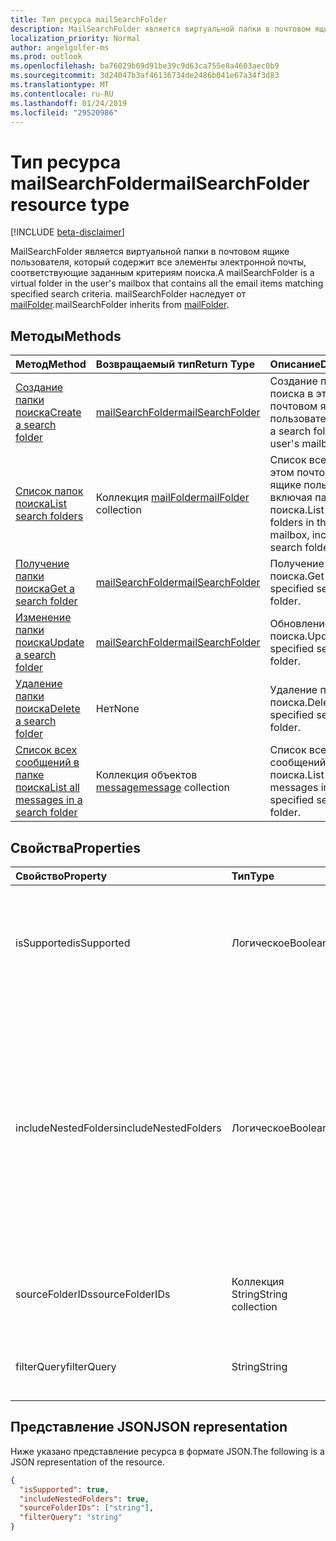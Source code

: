 ```yaml
---
title: Тип ресурса mailSearchFolder
description: MailSearchFolder является виртуальной папки в почтовом ящике пользователя, который содержит все элементы электронной почты, соответствующие заданным критериям поиска. mailSearchFolder наследует от mailFolder.
localization_priority: Normal
author: angelgolfer-ms
ms.prod: outlook
ms.openlocfilehash: ba76029b69d91be39c9d63ca755e8a4603aec0b9
ms.sourcegitcommit: 3d24047b3af46136734de2486b041e67a34f3d83
ms.translationtype: MT
ms.contentlocale: ru-RU
ms.lasthandoff: 01/24/2019
ms.locfileid: "29520986"
---
```

# <a name="mailsearchfolder-resource-type"></a><span data-ttu-id="afe6b-104">Тип ресурса mailSearchFolder</span><span class="sxs-lookup"><span data-stu-id="afe6b-104">mailSearchFolder resource type</span></span>

[!INCLUDE [beta-disclaimer](../../includes/beta-disclaimer.md)]

<span data-ttu-id="afe6b-105">MailSearchFolder является виртуальной папки в почтовом ящике пользователя, который содержит все элементы электронной почты, соответствующие заданным критериям поиска.</span><span class="sxs-lookup"><span data-stu-id="afe6b-105">A mailSearchFolder is a virtual folder in the user's mailbox that contains all the email items matching specified search criteria.</span></span> <span data-ttu-id="afe6b-106">mailSearchFolder наследует от [mailFolder](mailfolder.md).</span><span class="sxs-lookup"><span data-stu-id="afe6b-106">mailSearchFolder inherits from [mailFolder](mailfolder.md).</span></span>

## <a name="methods"></a><span data-ttu-id="afe6b-107">Методы</span><span class="sxs-lookup"><span data-stu-id="afe6b-107">Methods</span></span>

| <span data-ttu-id="afe6b-108">Метод</span><span class="sxs-lookup"><span data-stu-id="afe6b-108">Method</span></span> | <span data-ttu-id="afe6b-109">Возвращаемый тип</span><span class="sxs-lookup"><span data-stu-id="afe6b-109">Return Type</span></span>  | <span data-ttu-id="afe6b-110">Описание</span><span class="sxs-lookup"><span data-stu-id="afe6b-110">Description</span></span> |
|:---------------|:--------|:----------|
| [<span data-ttu-id="afe6b-111">Создание папки поиска</span><span class="sxs-lookup"><span data-stu-id="afe6b-111">Create a search folder</span></span>](../api/mailsearchfolder-post.md) | [<span data-ttu-id="afe6b-112">mailSearchFolder</span><span class="sxs-lookup"><span data-stu-id="afe6b-112">mailSearchFolder</span></span>](mailsearchfolder.md) | <span data-ttu-id="afe6b-113">Создание папки поиска в этом почтовом ящике пользователя.</span><span class="sxs-lookup"><span data-stu-id="afe6b-113">Create a search folder in this user's mailbox.</span></span> |
| [<span data-ttu-id="afe6b-114">Список папок поиска</span><span class="sxs-lookup"><span data-stu-id="afe6b-114">List search folders</span></span>](../api/mailfolder-list-childfolders.md) | <span data-ttu-id="afe6b-115">Коллекция [mailFolder](mailfolder.md)</span><span class="sxs-lookup"><span data-stu-id="afe6b-115">[mailFolder](mailfolder.md) collection</span></span> | <span data-ttu-id="afe6b-116">Список всех папок в этом почтовом ящике пользователя, включая папки поиска.</span><span class="sxs-lookup"><span data-stu-id="afe6b-116">List all the folders in this user's mailbox, including search folders.</span></span> |
| [<span data-ttu-id="afe6b-117">Получение папки поиска</span><span class="sxs-lookup"><span data-stu-id="afe6b-117">Get a search folder</span></span>](../api/mailfolder-get.md) | [<span data-ttu-id="afe6b-118">mailSearchFolder</span><span class="sxs-lookup"><span data-stu-id="afe6b-118">mailSearchFolder</span></span>](mailsearchfolder.md) | <span data-ttu-id="afe6b-119">Получение папки поиска.</span><span class="sxs-lookup"><span data-stu-id="afe6b-119">Get the specified search folder.</span></span> |
| [<span data-ttu-id="afe6b-120">Изменение папки поиска</span><span class="sxs-lookup"><span data-stu-id="afe6b-120">Update a search folder</span></span>](../api/mailsearchfolder-update.md) | [<span data-ttu-id="afe6b-121">mailSearchFolder</span><span class="sxs-lookup"><span data-stu-id="afe6b-121">mailSearchFolder</span></span>](mailsearchfolder.md) | <span data-ttu-id="afe6b-122">Обновление папки поиска.</span><span class="sxs-lookup"><span data-stu-id="afe6b-122">Update the specified search folder.</span></span> |
| [<span data-ttu-id="afe6b-123">Удаление папки поиска</span><span class="sxs-lookup"><span data-stu-id="afe6b-123">Delete a search folder</span></span>](../api/mailfolder-delete.md) | <span data-ttu-id="afe6b-124">Нет</span><span class="sxs-lookup"><span data-stu-id="afe6b-124">None</span></span> | <span data-ttu-id="afe6b-125">Удаление папки поиска.</span><span class="sxs-lookup"><span data-stu-id="afe6b-125">Delete the specified search folder.</span></span> |
| [<span data-ttu-id="afe6b-126">Список всех сообщений в папке поиска</span><span class="sxs-lookup"><span data-stu-id="afe6b-126">List all messages in a search folder</span></span>](../api/mailfolder-list-messages.md) | <span data-ttu-id="afe6b-127">Коллекция объектов [message](message.md)</span><span class="sxs-lookup"><span data-stu-id="afe6b-127">[message](message.md) collection</span></span> | <span data-ttu-id="afe6b-128">Список всех сообщений в папке поиска.</span><span class="sxs-lookup"><span data-stu-id="afe6b-128">List all the messages in the specified search folder.</span></span> |

## <a name="properties"></a><span data-ttu-id="afe6b-129">Свойства</span><span class="sxs-lookup"><span data-stu-id="afe6b-129">Properties</span></span>

| <span data-ttu-id="afe6b-130">Свойство</span><span class="sxs-lookup"><span data-stu-id="afe6b-130">Property</span></span> | <span data-ttu-id="afe6b-131">Тип</span><span class="sxs-lookup"><span data-stu-id="afe6b-131">Type</span></span> | <span data-ttu-id="afe6b-132">Описание</span><span class="sxs-lookup"><span data-stu-id="afe6b-132">Description</span></span> |
|:---------------|:--------|:----------|
| <span data-ttu-id="afe6b-133">isSupported</span><span class="sxs-lookup"><span data-stu-id="afe6b-133">isSupported</span></span> | <span data-ttu-id="afe6b-134">Логическое</span><span class="sxs-lookup"><span data-stu-id="afe6b-134">Boolean</span></span> | <span data-ttu-id="afe6b-135">Указывает, является ли папки поиска редактирования с помощью API-интерфейсы REST.</span><span class="sxs-lookup"><span data-stu-id="afe6b-135">Indicates whether a search folder is editable using REST APIs.</span></span> |
| <span data-ttu-id="afe6b-136">includeNestedFolders</span><span class="sxs-lookup"><span data-stu-id="afe6b-136">includeNestedFolders</span></span> | <span data-ttu-id="afe6b-137">Логическое</span><span class="sxs-lookup"><span data-stu-id="afe6b-137">Boolean</span></span> | <span data-ttu-id="afe6b-138">Указывает, как должен выполняться иерархии папок почтового ящика.</span><span class="sxs-lookup"><span data-stu-id="afe6b-138">Indicates how the mailbox folder hierarchy should be traversed.</span></span> <span data-ttu-id="afe6b-139">`true`означает, что глубокого поиска должны быть в то время как `false` означает, что следует частичного поиска.</span><span class="sxs-lookup"><span data-stu-id="afe6b-139">`true` means that a deep search should be done while `false` means a shallow search should be done instead.</span></span> |
| <span data-ttu-id="afe6b-140">sourceFolderIDs</span><span class="sxs-lookup"><span data-stu-id="afe6b-140">sourceFolderIDs</span></span> | <span data-ttu-id="afe6b-141">Коллекция String</span><span class="sxs-lookup"><span data-stu-id="afe6b-141">String collection</span></span> | <span data-ttu-id="afe6b-142">Папки почтовых ящиков, которые должны быть получены.</span><span class="sxs-lookup"><span data-stu-id="afe6b-142">The mailbox folders that should be mined.</span></span> |
| <span data-ttu-id="afe6b-143">filterQuery</span><span class="sxs-lookup"><span data-stu-id="afe6b-143">filterQuery</span></span> | <span data-ttu-id="afe6b-144">String</span><span class="sxs-lookup"><span data-stu-id="afe6b-144">String</span></span> | <span data-ttu-id="afe6b-145">Запросов OData для фильтрации сообщений.</span><span class="sxs-lookup"><span data-stu-id="afe6b-145">The OData query to filter the messages.</span></span> |

## <a name="json-representation"></a><span data-ttu-id="afe6b-146">Представление JSON</span><span class="sxs-lookup"><span data-stu-id="afe6b-146">JSON representation</span></span>

<span data-ttu-id="afe6b-147">Ниже указано представление ресурса в формате JSON.</span><span class="sxs-lookup"><span data-stu-id="afe6b-147">The following is a JSON representation of the resource.</span></span>

<!-- {
  "blockType": "resource",
  "@odata.type": "microsoft.graph.mailSearchFolder"
}-->

```json
{
  "isSupported": true,
  "includeNestedFolders": true,
  "sourceFolderIDs": ["string"],
  "filterQuery": "string"
}

```

<!-- uuid: 8fcb5dbc-d5aa-4681-8e31-b001d5168d79
2018-01-23 14:57:30 UTC -->
<!--
{
  "type": "#page.annotation",
  "description": "mailSearchFolder resource",
  "keywords": "",
  "section": "documentation",
  "tocPath": "",
  "suppressions": [
    "Error: /api-reference/beta/resources/mailsearchfolder.md:\r\n      Exception processing links.\r\n    System.ArgumentException: Link Definition was null. Link text: !INCLUDE [beta-disclaimer](../../includes/beta-disclaimer.md)\r\n      at ApiDoctor.Validation.DocFile.get_LinkDestinations()\r\n      at ApiDoctor.Validation.DocSet.ValidateLinks(Boolean includeWarnings, String[] relativePathForFiles, IssueLogger issues, Boolean requireFilenameCaseMatch, Boolean printOrphanedFiles)"
  ]
}
-->
